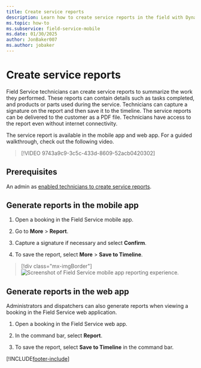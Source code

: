 ```yaml
---
title: Create service reports
description: Learn how to create service reports in the field with Dynamics 365 Field Service.
ms.topic: how-to
ms.subservice: field-service-mobile
ms.date: 01/30/2025
author: JonBaker007
ms.author: jobaker
---
```


# Create service reports

Field Service technicians can create service reports to summarize the work they performed. These reports can contain details such as tasks completed, and products or parts used during the service. Technicians can capture a signature on the report and then save it to the timeline. The service reports can be delivered to the customer as a PDF file. Technicians have access to the report even without internet connectivity.

The service report is available in the mobile app and web app. For a guided walkthrough, check out the following video.
>
> [!VIDEO 9743a9c9-3c5c-433d-8609-52acb0420302]

## Prerequisites

An admin as [enabled technicians to create service reports](create-service-report-admin.md).

## Generate reports in the mobile app

1. Open a booking in the Field Service mobile app.

1. Go to **More** > **Report**.

1. Capture a signature if necessary and select **Confirm**.

1. To save the report, select **More** > **Save to Timeline**.

> [!div class="mx-imgBorder"]
> ![Screenshot of Field Service mobile app reporting experience.](../media/mobile-2020-reporting-app.png)

## Generate reports in the web app

Administrators and dispatchers can also generate reports when viewing a booking in the Field Service web application.

1. Open a booking in the Field Service web app.

1. In the command bar, select **Report**.

1. To save the report, select **Save to Timeline** in the command bar.

[!INCLUDE[footer-include](../../includes/footer-banner.md)]

